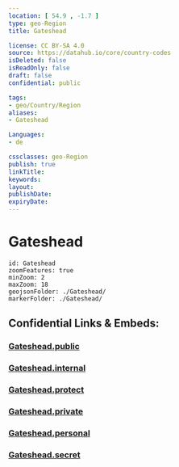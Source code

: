 ```yaml
---
location: [ 54.9 , -1.7 ] 
type: geo-Region
title: Gateshead

license: CC BY-SA 4.0
source: https://datahub.io/core/country-codes
isDeleted: false
isReadOnly: false
draft: false
confidential: public

tags:
- geo/Country/Region
aliases:
- Gateshead

Languages:
- de

cssclasses: geo-Region
publish: true
linkTitle: 
keywords: 
layout: 
publishDate: 
expiryDate: 
---
```


# Gateshead

```leaflet
id: Gateshead
zoomFeatures: true 
minZoom: 2 
maxZoom: 18
geojsonFolder: ./Gateshead/
markerFolder: ./Gateshead/
```


## Confidential Links & Embeds: 

### [Gateshead.public](/_public/\Earth\Continent\Europe\Europe~North\UK\England\Regions~England\North_East_EnglandGateshead.public.md) 

### [Gateshead.internal](/_internal/\Earth\Continent\Europe\Europe~North\UK\England\Regions~England\North_East_EnglandGateshead.internal.md) 

### [Gateshead.protect](/_protect/\Earth\Continent\Europe\Europe~North\UK\England\Regions~England\North_East_EnglandGateshead.protect.md) 

### [Gateshead.private](/_private/\Earth\Continent\Europe\Europe~North\UK\England\Regions~England\North_East_EnglandGateshead.private.md) 

### [Gateshead.personal](/_personal/\Earth\Continent\Europe\Europe~North\UK\England\Regions~England\North_East_EnglandGateshead.personal.md) 

### [Gateshead.secret](/_secret/\Earth\Continent\Europe\Europe~North\UK\England\Regions~England\North_East_EnglandGateshead.secret.md)

